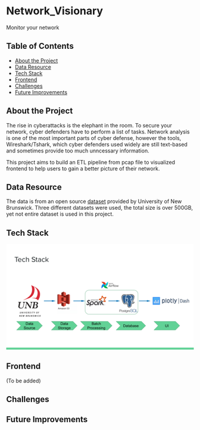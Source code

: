 # Network_Visionary

Monitor your network



<!-- TABLE OF CONTENTS -->

## Table of Contents

* [About the Project](#about-the-project)
* [Data Resource](#data-resource)
* [Tech Stack](#tech-stack)
* [Frontend](#Frontend)
* [Challenges](#challenges)
* [Future Improvements](#future-improvements)



## About the Project

The rise in cyberattacks is the elephant in the room. To secure your network, cyber defenders have to perform a list of tasks. Network analysis is one of the most important parts of cyber defense, however the tools, Wireshark/Tshark, which cyber defenders used widely are still text-based and sometimes provide too much unncessary information.



This project aims to build an ETL pipeline from pcap file to visualized frontend to help users to gain a better picture of their network.

## Data Resource

The data is from an open source [dataset](https://www.unb.ca/cic/datasets/) provided by University of New Brunswick. Three different datasets were used, the total size is over 500GB, yet not entire dataset is used in this project.

## Tech Stack

![Image of Tech Stack](images/tech_stack.png)

## Frontend

(To be added)

## Challenges 

## Future Improvements

